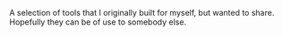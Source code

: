 A selection of tools that I originally built for myself, but wanted to share. Hopefully they can be of use to somebody else.